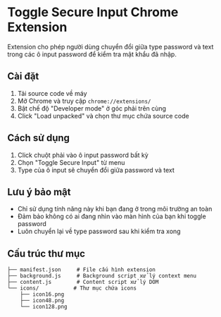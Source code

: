 # Toggle Secure Input Chrome Extension

Extension cho phép người dùng chuyển đổi giữa type password và text trong các ô input password để kiểm tra mật khẩu đã nhập.

## Cài đặt

1. Tải source code về máy
2. Mở Chrome và truy cập `chrome://extensions/`
3. Bật chế độ "Developer mode" ở góc phải trên cùng
4. Click "Load unpacked" và chọn thư mục chứa source code

## Cách sử dụng

1. Click chuột phải vào ô input password bất kỳ
2. Chọn "Toggle Secure Input" từ menu
3. Type của ô input sẽ chuyển đổi giữa password và text

## Lưu ý bảo mật

- Chỉ sử dụng tính năng này khi bạn đang ở trong môi trường an toàn
- Đảm bảo không có ai đang nhìn vào màn hình của bạn khi toggle password
- Luôn chuyển lại về type password sau khi kiểm tra xong

## Cấu trúc thư mục

```
├── manifest.json     # File cấu hình extension
├── background.js     # Background script xử lý context menu
├── content.js        # Content script xử lý DOM
└── icons/           # Thư mục chứa icons
    ├── icon16.png
    ├── icon48.png
    └── icon128.png
```
